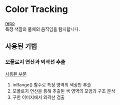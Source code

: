 # Color Tracking
[repo](https://github.com/gaborvecsei/Color-Tracker/)  
특정 색깔의 물체의 움직임을 탐지합니다.

## 사용된 기법
### 모폴로지 연산과 외곽선 추출
[사용된 부분](https://github.com/gaborvecsei/Color-Tracker/blob/e9167f4a1ac83d1e976ea7f9c665cce2de677f0a/color_tracker/utils/helpers.py#L93)
1. inRange() 함수로 특정 영역의 색상만 추출
2. 모폴로지 연산을 통해 추출된 색 영역의 모양과 구조 분석
3. 구한 이미지에서 외곽선 검출
